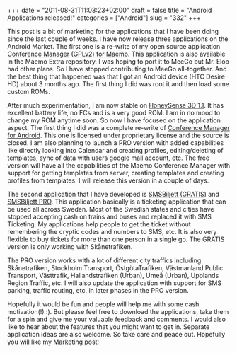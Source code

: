 +++
date = "2011-08-31T11:03:23+02:00"
draft = false
title = "Android Applications released!"
categories = ["Android"]
slug = "332"
+++

This post is a bit of marketing for the applications that I have been doing since the last couple of weeks. I have now release three applications on the Android Market. The first one is a re-write of my open source application [Conference Manager (GPLv2) for Maemo](https://garage.maemo.org/projects/confmgr/). This application is also available in the Maemo Extra repository. I was hoping to port it to MeeGo but Mr. Elop had other plans. So I have stopped contributing to MeeGo all-together. And the best thing that happened was that I got an Android device (HTC Desire HD) about 3 months ago. The first thing I did was root it and then load some custom ROMs.

After much experimentation, I am now stable on [HoneySense 3D 1.1](http://forum.xda-developers.com/showthread.php?t=1189000). It has excellent battery life, no FCs and is a very good ROM. I am in no mood to change my ROM anytime soon. So now I have focused on the application aspect. The first thing I did was a complete re-write of [Conference Manager for Android](https://market.android.com/details?id=com.naresh.confmgr&feature=search_result). This one is licensed under proprietary license and the source is closed. I am also planning to launch a PRO version with added capabilities like directly looking into Calendar and creating profiles, editing/deleting of templates, sync of data with users google mail account, etc. The free version will have all the capabilities of the Maemo Conference Manager with support for getting templates from server, creating templates and creating profiles from templates. I will release this version in a couple of days.

The second application that I have developed is [SMSBiljett (GRATIS)](https://market.android.com/details?id=com.naresh.smsbiljett.free&feature=search_result) and [SMSBiljett PRO](https://market.android.com/details?id=com.naresh.smsbiljett.pro&feature=search_result). This application basically is a ticketing application that can be used all across Sweden. Most of the Swedish states and cities have stopped accepting cash on trains and buses and replaced it with SMS Ticketing. My applications help people to get the ticket without remembering the cryptic codes and numbers to SMS, etc. It is also very flexible to buy tickets for more than one person in a single go. The GRATIS version is only working with Skånetrafiken.

The PRO version works with a lot of different city traffics including Skånetrafiken, Stockholm Transport, ÖstgötaTrafiken, Västmanland Public Transport, Västtrafik, Hallandstrafiken (Urban), Umeå (Urban), Upplands Region Traffic, etc. I will also update the application with support for SMS parking, traffic routing, etc. in later phases in the PRO version.

Hopefully it would be fun and people will help me with some cash motivation(!) :). But please feel free to download the applications, take them for a spin and give me your valuable feedback and comments. I would also like to hear about the features that you might want to get in. Separate application ideas are also welcome. So take care and peace out. Hopefully you will like my Marketing post!
